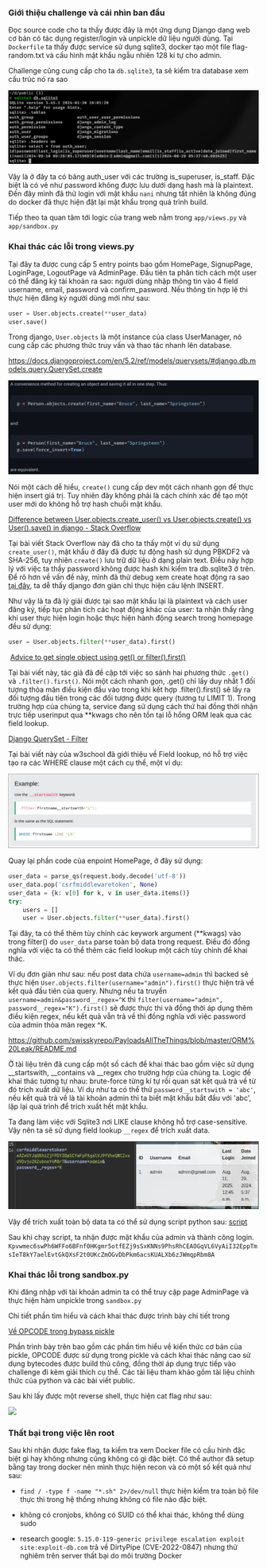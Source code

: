 ### Giới thiệu challenge và cái nhìn ban đầu

Đọc source code cho ta thấy được đây là một ứng dụng Django dạng web cơ bản có tác dụng register/login và unpickle dữ liệu người dùng. Tại `Dockerfile` ta thấy được service sử dụng sqlite3, docker tạo một file flag-random.txt và cấu hình mật khẩu ngẫu nhiên 128 kí tự cho admin.

Challenge cũng cung cấp cho ta `db.sqlite3`, ta sẽ kiểm tra database xem cấu trúc nó ra sao

![](images/baocaotask9_image1.png)

Vậy là ở đây ta có bảng auth_user với các trường is_superuser, is_staff. Đặc biệt là có vẻ như password không được lưu dưới dạng hash mà là plaintext. Đến đây mình đã thử login với mật khẩu `nani` nhưng tất nhiên là không đúng do docker đã thực hiện đặt lại mật khẩu trong quá trình build.

Tiếp theo ta quan tâm tới logic của trang web nằm trong `app/views.py` và `app/sandbox.py`

### Khai thác các lỗi trong views.py

Tại đây ta được cung cấp 5 entry points bao gồm HomePage, SignupPage, LoginPage, LogoutPage và AdminPage.  Đầu tiên ta phân tích cách một user có thể đăng ký tài khoản ra sao: người dùng nhập thông tin vào 4 field username, email, password và confirm_pasword. Nếu thông tin hợp lệ thì thực hiện đăng ký người dùng mới như sau:

```python
user = User.objects.create(**user_data)
user.save()
```

Trong django, `User.objects` là một instance của class UserManager, nó cung cấp các phương thức truy vấn và thao tác nhanh lên database.

https://docs.djangoproject.com/en/5.2/ref/models/querysets/#django.db.models.query.QuerySet.create

![](images/baocaotask9_image2.png)

Nói một cách dễ hiểu, `create()` cung cấp dev một cách nhanh gọn để thực hiện insert giá trị. Tuy nhiên đây không phải là cách chính xác để tạo một user mới do không hỗ trợ hash chuỗi mật khẩu.

[Difference between User.objects.create_user() vs User.objects.create() vs User().save() in django - Stack Overflow](https://stackoverflow.com/questions/63054997/difference-between-user-objects-create-user-vs-user-objects-create-vs-user)

 Tại bài viết Stack Overflow này đã cho ta thấy một ví dụ sử dụng `create_user()`, mật khẩu ở đây đã được tự động hash sử dụng PBKDF2 và SHA-256, tuy nhiên `create()` lưu trữ dữ liệu ở dạng plain text. Điều này hợp lý với việc ta thấy password không được hash khi kiểm tra db.sqlite3 ở trên. Để rõ hơn về vấn đề này, mình đã thử debug xem create hoạt động ra sao [tại đây](#_chain_create), ta dễ thấy django đơn giản chỉ thực hiện câu lệnh INSERT.

Như vậy là ta đã lý giải được tại sao mật khẩu lại là plaintext và cách user đăng ký, tiếp tục phân tích các hoạt động khác của user: ta nhận thấy rằng khi user thực hiện login hoặc thực hiện hành động search trong homepage đều sử dụng:

```python
user = User.objects.filter(**user_data).first()
```

 [Advice to get single object using get() or filter().first()](https://www.reddit.com/r/django/comments/6plqbn/advice_to_get_single_object_using_get_or/)

Tại bài viết này, tác giả đã đề cập tới việc so sánh hai phương thức `.get()` và `.filter().first()`. Nói một cách nhanh gọn, .get() chỉ lấy duy nhất 1 đối tượng thỏa mãn điều kiện đầu vào trong khi kết hợp .filter().first() sẽ lấy ra đối tượng đầu tiên trong các đối tượng được query (tương tự LIMIT 1). Trong trường hợp của chúng ta, service đang sử dụng cách thứ hai đồng thời nhận trực tiếp userinput qua **kwags cho nên tồn tại lỗ hổng ORM leak qua các field lookup.

[Django QuerySet - Filter](https://www.w3schools.com/django/django_queryset_filter.php)

Tại bài viết này của w3school đã giới thiệu về Field lookup, nó hỗ trợ việc tạo ra các WHERE clause một cách cụ thể, một ví dụ:

![](images/baocaotask9_image3.png)

Quay lại phần code của enpoint HomePage, ở đây sử dụng:

```python
user_data = parse_qs(request.body.decode('utf-8'))
user_data.pop('csrfmiddlewaretoken', None)
user_data = {k: v[0] for k, v in user_data.items()}
try:
    users = []
    user = User.objects.filter(**user_data).first()
```

Tại đây, ta có thể thêm tùy chỉnh các keywork argument (**kwags) vào trong filter() do `user_data` parse toàn bộ data trong request. Điều đó đồng nghĩa với việc ta có thể thêm các field lookup một cách tùy chỉnh để khai thác.

Ví dụ đơn giản như sau: nếu post data chứa `username=admin` thì backed sẽ thực hiện `User.objects.filter(username="admin").first()` thực hiện trả về kết quả đầu tiên của query. Nhưng nếu ta truyền `username=admin&password__regex=^K` thì `filter(username="admin", password__regex="K").first()` sẽ được thực thi và đồng thời áp dụng thêm điều kiện regex, nếu kết quả vẫn trả về thì đồng nghĩa với việc password của admin thỏa mãn regex ^K.

https://github.com/swisskyrepo/PayloadsAllTheThings/blob/master/ORM%20Leak/README.md

Ở tài liệu trên đã cung cấp một số cách để khai thác bao gồm việc sử dụng __startswith, __contains và __regex cho trường hợp của chúng ta. Logic để khai thác tương tự nhau: brute-force từng kí tự rồi quan sát kết quả trả về từ đó trích xuất dữ liệu. Ví dụ như ta có thể thử `password__startswith = 'abc'`, nếu kết quả trả về là tài khoản admin thì ta biết mật khẩu bắt đầu với 'abc', lặp lại quá trình để trích xuất hết mật khẩu. 

Ta đang làm việc với Sqlite3 nơi LIKE clause không hỗ  trợ case-sensitive. Vậy nên ta sẽ sử dụng field lookup `__regex` để trích xuất data.

![](images/baocaotask9_image4.png)

Vậy để trích xuất toàn bộ data ta có thể sử dụng script python sau: [script](#_task9_bf)

Sau khi chạy script, ta nhận được mật khẩu của admin và thành công login. `Kpvwmec6swPh6WFFo6BFnf0HKgmr5otfEZj9sSxKNNs9PhsRhCEAOGqVL6VyAiI32EppTmsIeT8kY7aelEvtGkQXsF2t0UKcZmOGvDbPkm6acsKUALXb6zJWmqpRbm8A`

### Khai thác lỗi trong sandbox.py

Khi đăng nhập với tài khoản admin ta có thể truy cập page AdminPage và thực hiện hàm unpickle trong `sandbox.py`

Chi tiết phần tìm hiểu và cách khai thác được trình bày chi tiết trong 

[Về OPCODE trong bypass pickle](#V%E1%BB%81%20OPCODE%20trong%20bypass%20pickle)

Phần trình bày trên bao gồm các phần tìm hiểu về kiến thức cơ bản của pickle, OPCODE được sử dụng trong pickle và cách khai thác nâng cao sử dụng bytecodes được build thủ công, đồng thời áp dụng trực tiếp vào challenge đi kèm giải thích cụ thể. Các tài liệu tham khảo gồm tài liệu chính thức của python và các bài viết public.

Sau khi lấy được một reverse shell, thực hiện cat flag như sau:

![](https://scontent.fhan12-1.fna.fbcdn.net/v/t1.15752-9/525310574_796362596064506_262208944957926462_n.png?_nc_cat=109&ccb=1-7&_nc_sid=0024fc&_nc_ohc=WgyLIdrp5fwQ7kNvwFf82yZ&_nc_oc=AdmRV8V5BepoCgCYFhqwr-Q2BKPWgFU3X0A2cXSRn8JyKQfL2jlq8LqmBzhvODRcs_I&_nc_ad=z-m&_nc_cid=0&_nc_zt=23&_nc_ht=scontent.fhan12-1.fna&oh=03_Q7cD3AFL5OlfkXmnLrVYmETt1xJyuitQhP2CKXPKl3KglNuLdA&oe=68C0D455)

### Thất bại trong việc lên root

Sau khi nhận được fake flag, ta kiểm tra xem Docker file có cấu hình đặc biệt gì hay không nhưng cũng không có gì đặc biệt. Có thể author đã setup bằng tay trong docker nên mình thực hiện recon và có một số kết quả như sau:

- `find / -type f -name "*.sh" 2>/dev/null` thực hiện kiểm tra toàn bộ file thực thi trong hệ thống nhưng không có file nào đặc biệt.

- không có cronjobs, không có SUID có thể khai thác, không thể dùng sudo

- research google: `5.15.0-119-generic privilege escalation exploit site:exploit-db.com` trả về DirtyPipe (CVE-2022-0847) nhưng thử nghiêm trên server thất bại do môi trường Docker
